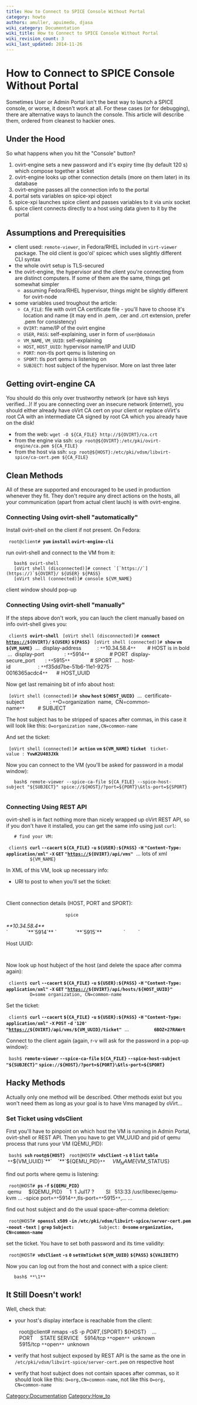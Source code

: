```yaml
---
title: How to Connect to SPICE Console Without Portal
category: howto
authors: amuller, apuimedo, djasa
wiki_category: Documentation
wiki_title: How to Connect to SPICE Console Without Portal
wiki_revision_count: 3
wiki_last_updated: 2014-11-26
---
```


# How to Connect to SPICE Console Without Portal

Sometimes User or Admin Portal isn't the best way to launch a SPICE console, or worse, it doesn't work at all. For these cases (or for debugging), there are alternative ways to launch the console. This article will describe them, ordered from cleanest to hackier ones.

## Under the Hood

So what happens when you hit the "Console" button?

1.  ovirt-engine sets a new password and it's expiry time (by default 120 s) which compose together a ticket
2.  ovirt-engine looks up other connection details (more on them later) in its database
3.  ovirt-engine passes all the connection info to the portal
4.  portal sets variables on spice-xpi object
5.  spice-xpi launches spice client and passes variables to it via unix socket
6.  spice client connects directly to a host using data given to it by the portal

## Assumptions and Prerequisities

*   client used: `remote-viewer`, in Fedora/RHEL included in `virt-viewer` package. The old client is goo'ol' spicec which uses slightly different CLI syntax
*   the whole ovirt setup is TLS-secured
*   the ovirt-engine, the hypervisor and the client you're connecting from are distinct computers. If some of them are the same, things get somewhat simpler
    -   assuming Fedora/RHEL hypervisor, things might be slightly different for ovirt-node
*   some variables used troughout the article:
    -   `CA_FILE`: file with ovirt CA certificate file - you'll have to choose it's location and name (it may end in .pem, .cer and .crt extension, prefer .pem for consistency)
    -   `OVIRT`: name/IP of the ovirt engine
    -   `USER`, `PASS`: self-explaining, user in form of `user@domain`
    -   `VM_NAME`, `VM_UUID`: self-explaining
    -   `HOST`, `HOST_UUID`: hypervisor name/IP and UUID
    -   `PORT`: non-tls port qemu is listening on
    -   `SPORT`: tls port qemu is listening on
    -   `SUBJECT`: host subject of the hypervisor. More on last three later

## Getting ovirt-engine CA

You should do this only over trustworthy network (or have ssh keys verified...)! If you are connecting over an insecure network (internet), you should either already have oVirt CA cert on your client or replace oVirt's root CA with an intermediate CA signed by root CA which you already have on the disk!

*   from the web: `wget -O ${CA_FILE} http://${OVIRT}/ca.crt`
*   from the engine via ssh: `scp root@${OVIRT}:/etc/pki/ovirt-engine/ca.pem ${CA_FILE}`
*   from the host via ssh: `scp root@${HOST}:/etc/pki/vdsm/libvirt-spice/ca-cert.pem ${CA_FILE}`

## Clean Methods

All of these are supported and encouraged to be used in production whenever they fit. They don't require any direct actions on the hosts, all your communication (apart from actual client lauch) is with ovirt-engine.

### Connecting Using ovirt-shell "automatically"

Install ovirt-shell on the client if not present. On Fedora:

` root@client# `**`yum` `install` `ovirt-engine-cli`**

run ovirt-shell and connect to the VM from it:

       bash$ ovirt-shell
       [oVirt shell (disconnected)]# connect `[`https://`](https://)`${OVIRT}/ ${USER} ${PASS} 
       [oVirt shell (connected)]# console ${VM_NAME}

client window should pop-up

### Connecting Using ovirt-shell "manually"

If the steps above don't work, you can lauch the client manually based on info ovirt-shell gives you:

` client$ `**`ovirt-shell`**
` [oVirt shell (disconnected)]# `**`connect` [`https://`](https://)`${OVIRT}/` `${USER}` `${PASS}`**
` [oVirt shell (connected)]# `**`show` `vm` `${VM_NAME}`**
       ...
       display-address           : `**`10.34.58.4`**`        # HOST is in bold
       ...
       display-port              : `**`5914`**`              # PORT
       display-secure_port       : `**`5915`**`              # SPORT
       ...
       host-id                   : `**`f35dd7be-51b6-11e1-9275-0016365acdc4`**`      # HOST_UUID

Now get last remaining bit of info about host:

` [oVirt shell (connected)]# `**`show` `host` `${HOST_UUID}`**
       ...
       certificate-subject                  : `**`O=organization` `name,` `CN=common-name`**`         # SUBJECT

The host subject has to be stripped of spaces after commas, in this case it will look like this: `O=organization name,CN=common-name`

And set the ticket:

` [oVirt shell (connected)]# `**`action` `vm` `${VM_NAME}` `ticket`**
` ticket-value : `**`YvwK2U403JXk`**

Now you can connect to the VM (you'll be asked for password in a modal window):

       bash$ remote-viewer --spice-ca-file ${CA_FILE} --spice-host-subject "${SUBJECT}" spice://${HOST}/?port=${PORT}\&tls-port=${SPORT}
       

### Connecting Using REST API

ovirt-shell is in fact nothing more than nicely wrapped up oVirt REST API, so if you don't have it installed, you can get the same info using just `curl`:

       # find your VM:
` client$ `**`curl` `--cacert` `${CA_FILE}` `-u` `${USER}:${PASS}` `-H` `"Content-Type:` `application/xml"` `-X` `GET` `"`[`https://`](https://)`${OVIRT}/api/vms"`**
       ... lots of xml
`     `<vm href="**\1**" id="**\1**">
`         `<name>`${VM_NAME}`</name>

In XML of this VM, look up necessary info:

*   URI to post to when you'll set the ticket:

`             `<link href="/api/vms/${VM_UUID}/ticket" rel="ticket"/>

Client connection details (HOST, PORT and SPORT):

`         `<display>
`             `<type>`spice`</type>
                   

<address>
**10.34.58.4**

</address>
`             `<port>**`5914`**</port>
`             `<secure_port>**`5915`**</secure_port>
                   
`         `</display>

Host UUID:

`         `<host href="**\1**" id="${HOST_UUID}"/>

Now look up host hubject of the host (and delete the space after comma again):

` client$ `**`curl` `--cacert` `${CA_FILE}` `-u` `${USER}:${PASS}` `-H` `"Content-Type:` `application/xml"` `-X` `GET` `"`[`https://`](https://)`${OVIRT}/api/hosts/${HOST_UUID}"`**
`         `<subject>`O=some organization, CN=common-name`</subject>

Set the ticket:

` client$ `**`curl` `--cacert` `${CA_FILE}` `-u` `${USER}:${PASS}` `-H` `"Content-Type:` `application/xml"` `-X` `POST` `-d` `'`<action><ticket><expiry>`120`</expiry></ticket></action>`'` `"`[`https://`](https://)`${OVIRT}/api/vms/${VM_UUID}/ticket"`**
       ...
`         `<value>**`6BOZ+27RAWrt`**</value>

Connect to the client again (again, r-v will ask for the password in a pop-up window):

` bash$ `**`remote-viewer` `--spice-ca-file` `${CA_FILE}` `--spice-host-subject` `"${SUBJECT}"` `spice://${HOST}/?port=${PORT}\&tls-port=${SPORT}`**
       

## Hacky Methods

Actually only one method will be described. Other methods exist but you won't need them as long as your goal is to have Vms managed by oVirt...

### Set Ticket using vdsClient

First you'll have to pinpoint on which host the VM is running in Admin Portal, ovirt-shell or REST API. Then you have to get VM_UUID and pid of qemu process that runs your VM (QEMU_PID):

` bash$ `**`ssh` `root@${HOST}`**
` root@HOST# `**`vdsClient` `-s` `0` `list` `table`**
       `**`${VM_UUID}`**`    `**`${QEMU_PID}`**`     ${VM_NAME}      ${VM_STATUS}

find out ports where qemu is listening:

` root@HOST# `**`ps` `-f` `${QEMU_PID}`**
       qemu     ${QEMU_PID}     1  1 Jul17 ?        Sl   513:33 /usr/libexec/qemu-kvm ... -spice port=`**`5914`**`,tls-port=`**`5915`**`,... ...

find out host subject and do the usual space-after-comma deletion:

` root@HOST# `**`openssl` `x509` `-in` `/etc/pki/vdsm/libvirt-spice/server-cert.pem` `-noout` `-text` `|` `grep` `Subject:`**
`         Subject: `**`O=some` `organization,` `CN=common-name`**

set the ticket. You have to set both password and its time validity:

` root@HOST# `**`vdsClient` `-s` `0` `setVmTicket` `${VM_UUID}` `${PASS}` `${VALIDITY}`**

Now you can log out from the host and connect with a spice client:

       bash$ **\1**

## It Still Doesn't work!

Well, check that:

*   your host's display interface is reachable from the client:

         root@client# nmaps -sS -p ${PORT},${SPORT} ${HOST}
         ...
         PORT     STATE SERVICE
         5914/tcp `**`open`**`  unknown
         5915/tcp `**`open`**`  unknown

*   verify that host subject exposed by REST API is the same as the one in `/etc/pki/vdsm/libvirt-spice/server-cert.pem` on respective host
*   verify that host subject does not contain spaces after commas, so it should look like this: `O=org,CN=common-name`, not like this `O=org, CN=common-name`

<Category:Documentation> <Category:How_to>
